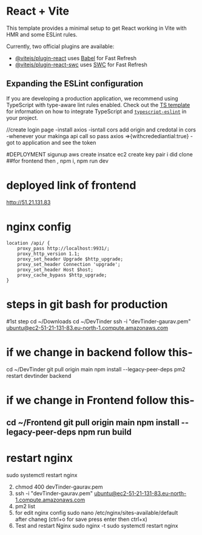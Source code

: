 # React + Vite

This template provides a minimal setup to get React working in Vite with HMR and some ESLint rules.

Currently, two official plugins are available:

- [@vitejs/plugin-react](https://github.com/vitejs/vite-plugin-react/blob/main/packages/plugin-react) uses [Babel](https://babeljs.io/) for Fast Refresh
- [@vitejs/plugin-react-swc](https://github.com/vitejs/vite-plugin-react/blob/main/packages/plugin-react-swc) uses [SWC](https://swc.rs/) for Fast Refresh

## Expanding the ESLint configuration

If you are developing a production application, we recommend using TypeScript with type-aware lint rules enabled. Check out the [TS template](https://github.com/vitejs/vite/tree/main/packages/create-vite/template-react-ts) for information on how to integrate TypeScript and [`typescript-eslint`](https://typescript-eslint.io) in your project.


//create login page
-install axios
-isntall cors
add origin and credotal in cors
-whenever your makinga api call so pass axios =>{withcredediantial:true}
-got to application and see the token


#DEPLOYMENT
sigunup aws
create insatce ec2
create key pair
i did clone
  ##for frontend
then , npm i, npm run dev

# deployed link of frontend
http://51.21.131.83
# nginx config
    location /api/ {
        proxy_pass http://localhost:9931/;
        proxy_http_version 1.1;
        proxy_set_header Upgrade $http_upgrade;
        proxy_set_header Connection 'upgrade';
        proxy_set_header Host $host;
        proxy_cache_bypass $http_upgrade;
    }

# steps in git bash for production
#1st step
cd ~/Downloads
cd ~/DevTinder
ssh -i "devTinder-gaurav.pem" ubuntu@ec2-51-21-131-83.eu-north-1.compute.amazonaws.com
# if we change in backend follow this-
cd ~/DevTinder
git pull origin main
npm install --legacy-peer-deps
pm2 restart devtinder backend
# if we change in Frontend follow this-
cd ~/Frontend
git pull origin main
npm install --legacy-peer-deps
npm run build
---------------
# restart nginx
sudo systemctl restart nginx




2. chmod 400 devTinder-gaurav.pem
3. ssh -i "devTinder-gaurav.pem" ubuntu@ec2-51-21-131-83.eu-north-1.compute.amazonaws.com
4. pm2 list    
5. for edit nginx config
  sudo nano /etc/nginx/sites-available/default    
  after chaneg (ctrl+o for save press enter then ctrl+x)
6. Test and restart Nginx 
sudo nginx -t
sudo systemctl restart nginx 

